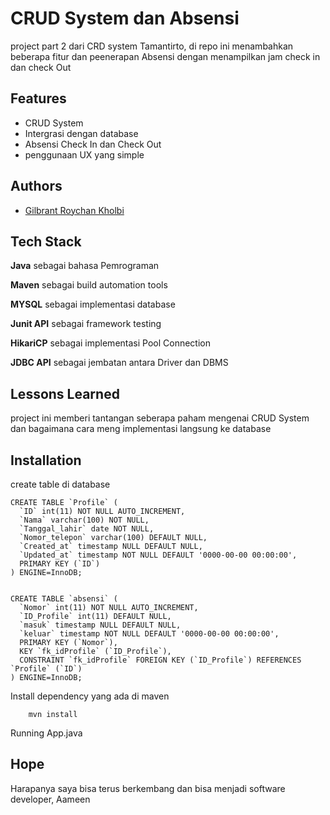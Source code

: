 
# CRUD System dan Absensi 

project part 2 dari CRD system Tamantirto, di repo ini menambahkan beberapa fitur dan peenerapan Absensi dengan menampilkan jam check in dan check Out


## Features

- CRUD System
- Intergrasi dengan database
- Absensi Check In dan Check Out
- penggunaan UX yang simple



## Authors

- [Gilbrant Roychan Kholbi](https://github.com/GilbrantRoychan)


## Tech Stack

**Java** sebagai bahasa Pemrograman

**Maven** sebagai build automation tools

**MYSQL** sebagai implementasi database

**Junit API** sebagai framework testing

**HikariCP** sebagai implementasi Pool Connection 

**JDBC API** sebagai jembatan antara Driver dan DBMS


## Lessons Learned

project ini memberi tantangan seberapa paham mengenai CRUD System  dan bagaimana cara meng implementasi langsung ke database


## Installation

create table di database
```
CREATE TABLE `Profile` (
  `ID` int(11) NOT NULL AUTO_INCREMENT,
  `Nama` varchar(100) NOT NULL,
  `Tanggal_lahir` date NOT NULL,
  `Nomor_telepon` varchar(100) DEFAULT NULL,
  `Created_at` timestamp NULL DEFAULT NULL,
  `Updated_at` timestamp NOT NULL DEFAULT '0000-00-00 00:00:00',
  PRIMARY KEY (`ID`)
) ENGINE=InnoDB;


CREATE TABLE `absensi` (
  `Nomor` int(11) NOT NULL AUTO_INCREMENT,
  `ID_Profile` int(11) DEFAULT NULL,
  `masuk` timestamp NULL DEFAULT NULL,
  `keluar` timestamp NOT NULL DEFAULT '0000-00-00 00:00:00',
  PRIMARY KEY (`Nomor`),
  KEY `fk_idProfile` (`ID_Profile`),
  CONSTRAINT `fk_idProfile` FOREIGN KEY (`ID_Profile`) REFERENCES `Profile` (`ID`)
) ENGINE=InnoDB;
```


Install dependency yang ada di maven
```
    mvn install
```

Running App.java


    
## Hope

Harapanya saya bisa terus berkembang dan bisa menjadi software developer,  Aameen

